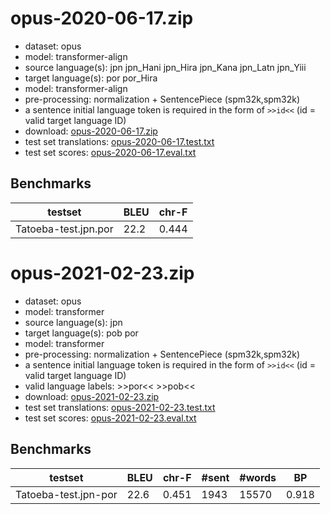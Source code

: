 # opus-2020-06-17.zip

* dataset: opus
* model: transformer-align
* source language(s): jpn jpn_Hani jpn_Hira jpn_Kana jpn_Latn jpn_Yiii
* target language(s): por por_Hira
* model: transformer-align
* pre-processing: normalization + SentencePiece (spm32k,spm32k)
* a sentence initial language token is required in the form of `>>id<<` (id = valid target language ID)
* download: [opus-2020-06-17.zip](https://object.pouta.csc.fi/Tatoeba-MT-models/jpn-por/opus-2020-06-17.zip)
* test set translations: [opus-2020-06-17.test.txt](https://object.pouta.csc.fi/Tatoeba-MT-models/jpn-por/opus-2020-06-17.test.txt)
* test set scores: [opus-2020-06-17.eval.txt](https://object.pouta.csc.fi/Tatoeba-MT-models/jpn-por/opus-2020-06-17.eval.txt)

## Benchmarks

| testset               | BLEU  | chr-F |
|-----------------------|-------|-------|
| Tatoeba-test.jpn.por 	| 22.2 	| 0.444 |

# opus-2021-02-23.zip

* dataset: opus
* model: transformer
* source language(s): jpn
* target language(s): pob por
* model: transformer
* pre-processing: normalization + SentencePiece (spm32k,spm32k)
* a sentence initial language token is required in the form of `>>id<<` (id = valid target language ID)
* valid language labels: >>por<< >>pob<<
* download: [opus-2021-02-23.zip](https://object.pouta.csc.fi/Tatoeba-MT-models/jpn-por/opus-2021-02-23.zip)
* test set translations: [opus-2021-02-23.test.txt](https://object.pouta.csc.fi/Tatoeba-MT-models/jpn-por/opus-2021-02-23.test.txt)
* test set scores: [opus-2021-02-23.eval.txt](https://object.pouta.csc.fi/Tatoeba-MT-models/jpn-por/opus-2021-02-23.eval.txt)

## Benchmarks

| testset | BLEU  | chr-F | #sent | #words | BP |
|---------|-------|-------|-------|--------|----|
| Tatoeba-test.jpn-por 	| 22.6 	| 0.451 	| 1943 	| 15570 	| 0.918 |

